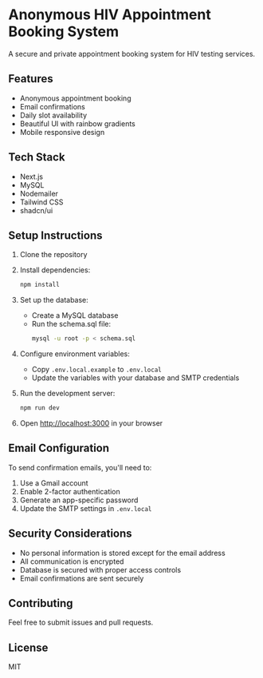 # Anonymous HIV Appointment Booking System

A secure and private appointment booking system for HIV testing services.

## Features

- Anonymous appointment booking
- Email confirmations
- Daily slot availability
- Beautiful UI with rainbow gradients
- Mobile responsive design

## Tech Stack

- Next.js
- MySQL
- Nodemailer
- Tailwind CSS
- shadcn/ui

## Setup Instructions

1. Clone the repository
2. Install dependencies:
   ```bash
   npm install
   ```

3. Set up the database:
   - Create a MySQL database
   - Run the schema.sql file:
     ```bash
     mysql -u root -p < schema.sql
     ```

4. Configure environment variables:
   - Copy `.env.local.example` to `.env.local`
   - Update the variables with your database and SMTP credentials

5. Run the development server:
   ```bash
   npm run dev
   ```

6. Open [http://localhost:3000](http://localhost:3000) in your browser

## Email Configuration

To send confirmation emails, you'll need to:
1. Use a Gmail account
2. Enable 2-factor authentication
3. Generate an app-specific password
4. Update the SMTP settings in `.env.local`

## Security Considerations

- No personal information is stored except for the email address
- All communication is encrypted
- Database is secured with proper access controls
- Email confirmations are sent securely

## Contributing

Feel free to submit issues and pull requests.

## License

MIT
